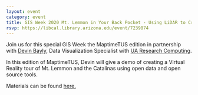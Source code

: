 ```yaml
---
layout: event
category: event
title: GIS Week 2020 Mt. Lemmon in Your Back Pocket - Using LiDAR to Create a VR App
rsvp: https://libcal.library.arizona.edu/event/7239874
---
```


Join us for this special GIS Week the MaptimeTUS edition in partnership with [Devin Bayly](https://rtdatavis.github.io/#whoText), Data Visualization Specialist with [UA Research Computing](https://it.arizona.edu/research).

In this edition of MaptimeTUS, Devin will give a demo of creating a Virtual Reality tour of Mt. Lemmon and the Catalinas using open data and open source tools. 

Materials can be found [here.](https://github.com/maptime/tucson/tree/gh-pages/sessions/GIS_day_workshop_11-2020) 

